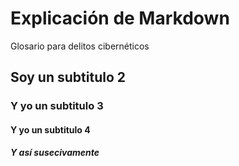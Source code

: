 # Explicación de Markdown
Glosario para delitos cibernéticos

## Soy un subtitulo 2
### Y yo un subtitulo 3
#### Y yo un subtitulo 4
##### Y así susecivamente
